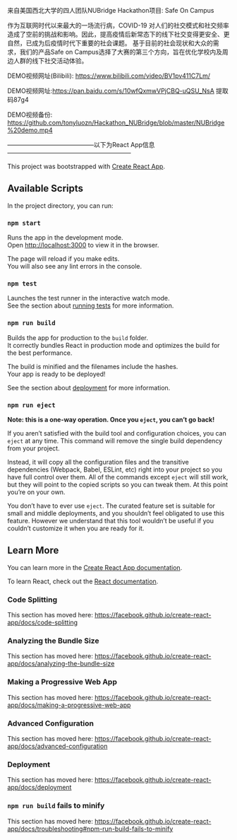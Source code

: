 来自美国西北大学的四人团队NUBridge Hackathon项目: Safe On Campus

作为互联网时代以来最大的一场流行病，COVID-19 对人们的社交模式和社交频率造成了空前的挑战和影响。因此，提高疫情后新常态下的线下社交变得更安全、更自然，已成为后疫情时代下重要的社会课题。
基于目前的社会现状和大众的需求，我们的产品Safe on Campus选择了大赛的第三个方向，旨在优化学校内及周边人群的线下社交活动体验。

DEMO视频网址(Bilibili): https://www.bilibili.com/video/BV1pv411C7Lm/

DEMO视频网址:https://pan.baidu.com/s/10wfQxmwVPjCBQ-uQSU_NsA 提取码87g4

DEMO视频备份: https://github.com/tonyluozn/Hackathon_NUBridge/blob/master/NUBridge%20demo.mp4

——————————————以下为React App信息————————————————————


This project was bootstrapped with [Create React App](https://github.com/facebook/create-react-app).

## Available Scripts

In the project directory, you can run:

### `npm start`

Runs the app in the development mode.<br />
Open [http://localhost:3000](http://localhost:3000) to view it in the browser.

The page will reload if you make edits.<br />
You will also see any lint errors in the console.

### `npm test`

Launches the test runner in the interactive watch mode.<br />
See the section about [running tests](https://facebook.github.io/create-react-app/docs/running-tests) for more information.

### `npm run build`

Builds the app for production to the `build` folder.<br />
It correctly bundles React in production mode and optimizes the build for the best performance.

The build is minified and the filenames include the hashes.<br />
Your app is ready to be deployed!

See the section about [deployment](https://facebook.github.io/create-react-app/docs/deployment) for more information.

### `npm run eject`

**Note: this is a one-way operation. Once you `eject`, you can’t go back!**

If you aren’t satisfied with the build tool and configuration choices, you can `eject` at any time. This command will remove the single build dependency from your project.

Instead, it will copy all the configuration files and the transitive dependencies (Webpack, Babel, ESLint, etc) right into your project so you have full control over them. All of the commands except `eject` will still work, but they will point to the copied scripts so you can tweak them. At this point you’re on your own.

You don’t have to ever use `eject`. The curated feature set is suitable for small and middle deployments, and you shouldn’t feel obligated to use this feature. However we understand that this tool wouldn’t be useful if you couldn’t customize it when you are ready for it.

## Learn More

You can learn more in the [Create React App documentation](https://facebook.github.io/create-react-app/docs/getting-started).

To learn React, check out the [React documentation](https://reactjs.org/).

### Code Splitting

This section has moved here: https://facebook.github.io/create-react-app/docs/code-splitting

### Analyzing the Bundle Size

This section has moved here: https://facebook.github.io/create-react-app/docs/analyzing-the-bundle-size

### Making a Progressive Web App

This section has moved here: https://facebook.github.io/create-react-app/docs/making-a-progressive-web-app

### Advanced Configuration

This section has moved here: https://facebook.github.io/create-react-app/docs/advanced-configuration

### Deployment

This section has moved here: https://facebook.github.io/create-react-app/docs/deployment

### `npm run build` fails to minify

This section has moved here: https://facebook.github.io/create-react-app/docs/troubleshooting#npm-run-build-fails-to-minify
